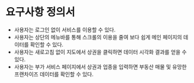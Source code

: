 # 요구사항 정의서
  
- 사용자는 로그인 없이 서비스를 이용할 수 있다.
- 사용자는 상단의 메뉴바를 통해 스크롤의 이용을 줄여 보다 쉽게 메인 페이지의 데이터를 확인할 수 있다.
- 사용자는 새로고침 없이 지도에서 상권을 클릭하면 데이터 시각화 결과를 얻을 수 있다.
- 사용자는 부가 서비스 페이지에서 상권과 업종을 입력하면 부동산 매물 및 유망한 프랜차이즈 데이터를 확인할 수 있다.
  
